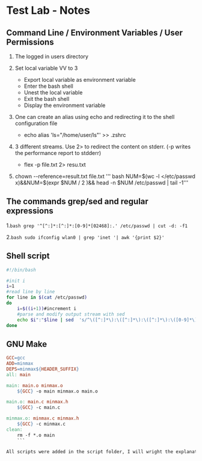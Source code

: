 # Test Lab - Notes

## Command Line / Environment Variables / User Permissions

1. The logged in users directory
2. Set local variable VV to 3
	- Export local variable as environment variable
	- Enter the bash shell
	- Unest the local variable
	- Exit the bash shell
	- Display the environment variable

3. One can create an alias using echo and redirecting it to the shell configuration file
	- echo alias 'ls="/home/user/ls"' >> .zshrc

4. 3 different streams. Use 2> to redirect the content on stderr. (-p writes the performance report to stdderr)
	- flex -p file.txt 2> resu.txt 

5. chown --reference=result.txt file.txt
'''
bash NUM=$(wc -l </etc/passwd
x)&&NUM=$(expr $NUM / 2 )&& head -n $NUM /etc/passwd
 | tail -1'''

## The commands grep/sed and regular expressions

1.```bash grep '^[^:]*:[^:]*:[0-9]*[02468]:.' /etc/passwd | cut -d: -f1```

2.```bash sudo ifconfig wlan0 | grep 'inet '| awk '{print $2}'```

## Shell script
```bash
#!/bin/bash

#init i
i=1
#read line by line
for line in $(cat /etc/passwd)
do
    i=$((i+1))#increment i
    #parse and modify output stream with sed
    echo $i":"$line | sed  's/^\([^:]*\):\([^:]*\):\([^:]*\):\([0-9]*\):\([0-9]*\)::\([^:]*\).*/\1) Username: \2 ,Password: encrypted, UID: \4, GID: \5, Home: \6/'
done
```

## GNU Make
```makefile
GCC=gcc
ADD=minmax
DEPS=minmax${HEADER_SUFFIX}
all: main

main: main.o minmax.o
	${GCC} -o main minmax.o main.o

main.o: main.c minmax.h
	${GCC} -c main.c

minmax.o: minmax.c minmax.h
	${GCC} -c minmax.c
clean:
	rm -f *.o main
	```
	
All scripts were added in the script folder, I will wright the explanations for eatch of them on the latex.
